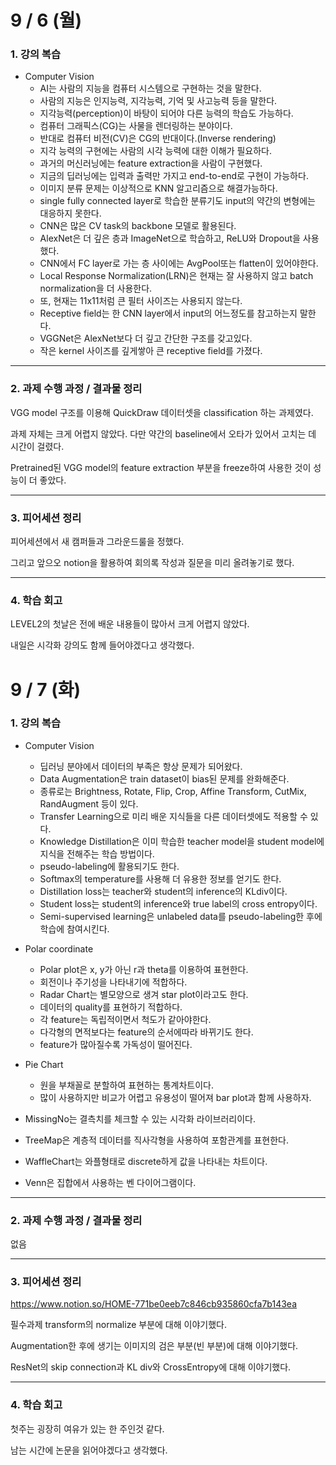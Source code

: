 # 9 / 6 (월)

### 1. 강의 복습

- Computer Vision
  - AI는 사람의 지능을 컴퓨터 시스템으로 구현하는 것을 말한다.
  - 사람의 지능은 인지능력, 지각능력, 기억 및 사고능력 등을 말한다.
  - 지각능력(perception)이 바탕이 되어야 다른 능력의 학습도 가능하다.
  - 컴퓨터 그래픽스(CG)는 사물을 렌더링하는 분야이다.
  - 반대로 컴퓨터 비전(CV)은 CG의 반대이다.(Inverse rendering)
  - 지각 능력의 구현에는 사람의 시각 능력에 대한 이해가 필요하다.
  - 과거의 머신러닝에는 feature extraction을 사람이 구현했다.
  - 지금의 딥러닝에는 입력과 출력만 가지고 end-to-end로 구현이 가능하다.
  - 이미지 분류 문제는 이상적으로 KNN 알고리즘으로 해결가능하다.
  - single fully connected layer로 학습한 분류기도 input의 약간의 변형에는 대응하지 못한다.
  - CNN은 많은 CV task의 backbone 모델로 활용된다.
  - AlexNet은 더 깊은 층과 ImageNet으로 학습하고, ReLU와 Dropout을 사용했다.
  - CNN에서 FC layer로 가는 층 사이에는 AvgPool또는 flatten이 있어야한다.
  - Local Response Normalization(LRN)은 현재는 잘 사용하지 않고 batch normalization을 더 사용한다.
  - 또, 현재는 11x11처럼 큰 필터 사이즈는 사용되지 않는다.
  - Receptive field는 한 CNN layer에서 input의 어느정도를 참고하는지 말한다.
  - VGGNet은 AlexNet보다 더 깊고 간단한 구조를 갖고있다.
  - 작은 kernel 사이즈를 깊게쌓아 큰 receptive field를 가졌다.

---

### 2. 과제 수행 과정 / 결과물 정리

VGG model 구조를 이용해 QuickDraw 데이터셋을 classification 하는 과제였다.

과제 자체는 크게 어렵지 않았다. 다만 약간의 baseline에서 오타가 있어서 고치는 데 시간이 걸렸다.

Pretrained된 VGG model의 feature extraction 부분을 freeze하여 사용한 것이 성능이 더 좋았다.

---

### 3. 피어세션 정리

피어세션에서 새 캠퍼들과 그라운드룰을 정했다.

그리고 앞으오 notion을 활용하여 회의록 작성과 질문을 미리 올려놓기로 했다.

---

### 4. 학습 회고

LEVEL2의 첫날은 전에 배운 내용들이 많아서 크게 어렵지 않았다.

내일은 시각화 강의도 함께 들어야겠다고 생각했다.


# 9 / 7 (화)

### 1. 강의 복습

- Computer Vision
  - 딥러닝 분야에서 데이터의 부족은 항상 문제가 되어왔다.
  - Data Augmentation은 train dataset이 bias된 문제를 완화해준다.
  - 종류로는 Brightness, Rotate, Flip, Crop, Affine Transform, CutMix, RandAugment 등이 있다.
  - Transfer Learning으로 미리 배운 지식들을 다른 데이터셋에도 적용할 수 있다.
  - Knowledge Distillation은 이미 학습한 teacher model을 student model에 지식을 전해주는 학습 방법이다.
  - pseudo-labeling에 활용되기도 한다.
  - Softmax의 temperature를 사용해 더 유용한 정보를 얻기도 한다.
  - Distillation loss는 teacher와 student의 inference의 KLdiv이다.
  - Student loss는 student의 inference와 true label의 cross entropy이다.
  - Semi-supervised learning은 unlabeled data를 pseudo-labeling한 후에 학습에 참여시킨다.

- Polar coordinate
  - Polar plot은 x, y가 아닌 r과 theta를 이용하여 표현한다.
  - 회전이나 주기성을 나타내기에 적합하다.
  - Radar Chart는 별모양으로 생겨 star plot이라고도 한다.
  - 데이터의 quality를 표현하기 적합하다.
  - 각 feature는 독립적이면서 척도가 같아야한다.
  - 다각형의 면적보다는 feature의 순서에따라 바뀌기도 한다.
  - feature가 많아질수록 가독성이 떨어진다.
- Pie Chart
  - 원을 부채꼴로 분할하여 표현하는 통계차트이다.
  - 많이 사용하지만 비교가 어렵고 유용성이 떨어져 bar plot과 함께 사용하자.
- MissingNo는 결측치를 체크할 수 있는 시각화 라이브러리이다.
- TreeMap은 계층적 데이터를 직사각형을 사용하여 포함관계를 표현한다.
- WaffleChart는 와플형태로 discrete하게 값을 나타내는 차트이다.
- Venn은 집합에서 사용하는 벤 다이어그램이다.

---

### 2. 과제 수행 과정 / 결과물 정리

없음

---

### 3. 피어세션 정리

https://www.notion.so/HOME-771be0eeb7c846cb935860cfa7b143ea

필수과제 transform의 normalize 부분에 대해 이야기했다.

Augmentation한 후에 생기는 이미지의 검은 부분(빈 부분)에 대해 이야기했다.

ResNet의 skip connection과 KL div와 CrossEntropy에 대해 이야기했다.


---

### 4. 학습 회고

첫주는 굉장히 여유가 있는 한 주인것 같다.

남는 시간에 논문을 읽어야겠다고 생각했다.